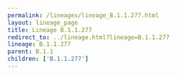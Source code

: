 ```yaml
---
permalink: /lineages/lineage_B.1.1.277.html
layout: lineage_page
title: Lineage B.1.1.277
redirect_to: ../lineage.html?lineage=B.1.1.277
lineage: B.1.1.277
parent: B.1.1
children: ['B.1.1.277']
---
```

